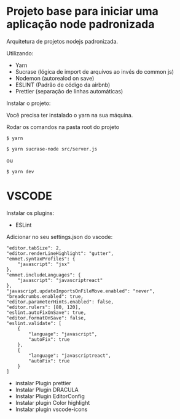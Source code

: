 # Projeto base para iniciar uma aplicação node padronizada

Arquitetura de projetos nodejs padronizada.

Utilizando:

- Yarn
- Sucrase (lógica de import de arquivos ao invés do common js)
- Nodemon (autorealod on save)
- ESLINT (Padrão de código da airbnb)
- Prettier (separação de linhas automáticas)

Instalar o projeto:

Você precisa ter instalado o yarn na sua máquina.

Rodar os comandos na pasta root do projeto

```
$ yarn
```


```
$ yarn sucrase-node src/server.js
```

ou

```
$ yarn dev
```

# VSCODE

Instalar os plugins:

- ESLint

Adicionar no seu settings.json do vscode:
```
"editor.tabSize": 2,
"editor.renderLineHighlight": "gutter",
"emmet.syntaxProfiles": {
    "javascript": "jsx"
},
"emmet.includeLanguages": {
    "javascript": "javascriptreact"
},
"javascript.updateImportsOnFileMove.enabled": "never",
"breadcrumbs.enabled": true,
"editor.parameterHints.enabled": false,
"editor.rulers": [80, 120],
"eslint.autoFixOnSave": true,
"editor.formatOnSave": false,
"eslint.validate": [
    {
        "language": "javascript",
        "autoFix": true
    },
    {
        "language": "javascriptreact",
        "autoFix": true
    }
]
```

- instalar Plugin prettier
- Instalar Plugin DRACULA
- Instalar Plugin EditorConfig
- Instalar plugin Color highlight
- Instalar plugin vscode-icons
